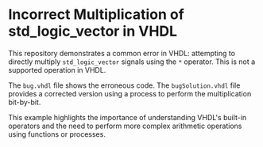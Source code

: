 # Incorrect Multiplication of std_logic_vector in VHDL

This repository demonstrates a common error in VHDL: attempting to directly multiply `std_logic_vector` signals using the `*` operator. This is not a supported operation in VHDL.

The `bug.vhdl` file shows the erroneous code. The `bugSolution.vhdl` file provides a corrected version using a process to perform the multiplication bit-by-bit. 

This example highlights the importance of understanding VHDL's built-in operators and the need to perform more complex arithmetic operations using functions or processes.
